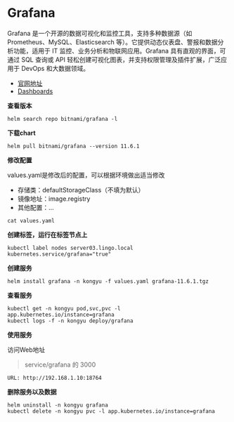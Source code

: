 # Grafana

Grafana 是一个开源的数据可视化和监控工具，支持多种数据源（如 Prometheus、MySQL、Elasticsearch 等）。它提供动态仪表盘、警报和数据分析功能，适用于 IT 监控、业务分析和物联网应用。Grafana 具有直观的界面，可通过 SQL 查询或 API 轻松创建可视化图表，并支持权限管理及插件扩展，广泛应用于 DevOps 和大数据领域。

- [官网地址](https://grafana.com/)
- [Dashboards](https://grafana.com/grafana/dashboards)



**查看版本**

```
helm search repo bitnami/grafana -l
```

**下载chart**

```
helm pull bitnami/grafana --version 11.6.1
```

**修改配置**

values.yaml是修改后的配置，可以根据环境做出适当修改

- 存储类：defaultStorageClass（不填为默认）
- 镜像地址：image.registry
- 其他配置：...

```
cat values.yaml
```

**创建标签，运行在标签节点上**

```
kubectl label nodes server03.lingo.local kubernetes.service/grafana="true"
```

**创建服务**

```
helm install grafana -n kongyu -f values.yaml grafana-11.6.1.tgz
```

**查看服务**

```
kubectl get -n kongyu pod,svc,pvc -l app.kubernetes.io/instance=grafana
kubectl logs -f -n kongyu deploy/grafana
```

**使用服务**

访问Web地址

> service/grafana 的 3000

```
URL: http://192.168.1.10:18764
```

**删除服务以及数据**

```
helm uninstall -n kongyu grafana
kubectl delete -n kongyu pvc -l app.kubernetes.io/instance=grafana
```

